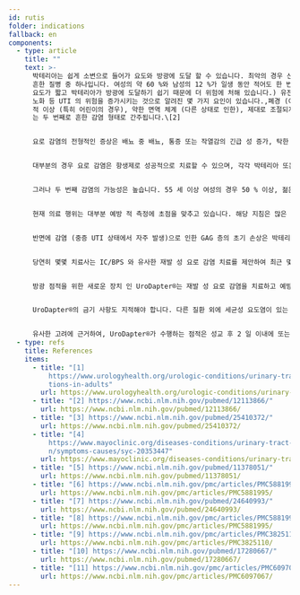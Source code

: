 ```yaml
---
id: rutis
folder: indications
fallback: en
components:
  - type: article
    title: ""
    text: >-
      박테리아는 쉽게 소변으로 들어가 요도와 방광에 도달 할 수 있습니다. 최악의 경우 신장으로 올라갈 수도 있습니다. UTI 는 가장
      흔한 질병 중 하나입니다. 여성의 약 60 %와 남성의 12 %가 일생 동안 적어도 한 번은이 질환을 앓고 있습니다.\[1] (여성은
      요도가 짧고 박테리아가 방광에 도달하기 쉽기 때문에 더 위험에 처해 있습니다.) 유전학 (개인 감수성), 성교 중 비위생적 상태,
      노화 등 UTI 의 위험을 증가시키는 것으로 알려진 몇 가지 요인이 있습니다.,폐경 (여성의 경우), 전립선 비대 (남성), 해부학
      적 이상 (특히 어린이의 경우), 약한 면역 체계 (다른 상태로 인한), 제대로 조절되지 않는 당뇨병, 광범위한 카테터 사용. UTI
      는 두 번째로 흔한 감염 형태로 간주됩니다.\[2]


      요로 감염의 전형적인 증상은 배뇨 중 배뇨, 통증 또는 작열감의 긴급 성 증가, 탁한 소변 또는 이상한 냄새, 소변의 혈액 및 (여성의 경우) 골반 통증입니다.


      대부분의 경우 요로 감염은 항생제로 성공적으로 치료할 수 있으며, 각각 박테리아 또는 곰팡이에 의해 유발 된 경우 항진균제로 치료할 수 있습니다.


      그러나 두 번째 감염의 가능성은 높습니다. 55 세 이상 여성의 경우 50 % 이상, 젊은 인구의 경우 36 % 이상입니다.\[3] 재발 성 요로 감염은 12 개월 내에 3 번 이상의 감염이 입증되거나 6 개월 내에 2 번의 감염이있는 상태입니다.


      현재 의료 행위는 대부분 예방 적 측정에 초점을 맞추고 있습니다. 해당 지침은 많은 인터넷 사이트에서 찾을 수 있습니다.\[4]


      반면에 감염 (중증 UTI 상태에서 자주 발생)으로 인한 GAG 층의 초기 손상은 박테리아가 지속되고 더 많은 감염을 유발하는 데 도움이된다고 가정합니다. 일부는 재발 성 UTI 가 IC/BPS 의 원인 중 하나 일 수 있다고 이론화합니다.\[5]


      당연히 몇몇 치료사는 IC/BPS 와 유사한 재발 성 요로 감염 치료를 제안하여 최근 몇 년간 GAG 층의 완전성을 회복했습니다. 이것은 방광 점적을 통해 효과적으로 수행되어야 합니다. IC/BPS\[6] 의 경우와 동일한 제제, 즉 히알루 론산, 콘드로이틴 설페이트 (유로파)\[7] 및 헤파린 (미국)\[8] 이 사용됩니다. 일부 비뇨기과 의사는 GAG 층 보충을 통한 방광 내 치료가 재발 성 요로 감염 예방에 사용될 수 있다고 제안합니다.\[9],\[10] 분명히 또 다른 가능성은 방광에 항생제를 주입하는 것입니다.\[11] 이는 효과적인 예방 방법이 될 수 있으며 환자가 덜 침습적 인 (체계적인) 약물 투여에 반응하지 않는 경우 감염을 치료할 수 있습니다.


      방광 점적을 위한 새로운 장치 인 UroDapter®는 재발 성 요로 감염을 치료하고 예방하는데도 도움이 될 수 있습니다. 비 침습적 방광 내약 투여는 후자의 장치 자체가 감염의 원인이 될 수 있기 때문에 카테터에 비해 엄청난 이점입니다.


      UroDapter®의 금기 사항도 지적해야 합니다. 다른 질환 외에 세균성 요도염이 있는 경우 UroDapter 를 사용하면 세균이 방광으로 이동하여 방광 감염으로 이어질 수 있습니다. 따라서 요도가 세균 감염으로 영향을받는 경우 카테터를 사용하는 것이 더 안전한 점적 방법입니다.


      유사한 고려에 근거하여, UroDapter®가 수행하는 점적은 성교 후 2 일 이내에 또는 월경 중에는 적용해서는 안됩니다.
  - type: refs
    title: References
    items:
      - title: "[1]
          https://www.urologyhealth.org/urologic-conditions/urinary-tract-infec\
          tions-in-adults"
        url: https://www.urologyhealth.org/urologic-conditions/urinary-tract-infections-in-adults
      - title: "[2] https://www.ncbi.nlm.nih.gov/pubmed/12113866/"
        url: https://www.ncbi.nlm.nih.gov/pubmed/12113866/
      - title: "[3] https://www.ncbi.nlm.nih.gov/pubmed/25410372/"
        url: https://www.ncbi.nlm.nih.gov/pubmed/25410372/
      - title: "[4]
          https://www.mayoclinic.org/diseases-conditions/urinary-tract-infectio\
          n/symptoms-causes/syc-20353447"
        url: https://www.mayoclinic.org/diseases-conditions/urinary-tract-infection/symptoms-causes/syc-20353447
      - title: "[5] https://www.ncbi.nlm.nih.gov/pubmed/11378051/"
        url: https://www.ncbi.nlm.nih.gov/pubmed/11378051/
      - title: "[6] https://www.ncbi.nlm.nih.gov/pmc/articles/PMC5881995/"
        url: https://www.ncbi.nlm.nih.gov/pmc/articles/PMC5881995/
      - title: "[7] https://www.ncbi.nlm.nih.gov/pubmed/24640993/"
        url: https://www.ncbi.nlm.nih.gov/pubmed/24640993/
      - title: "[8] https://www.ncbi.nlm.nih.gov/pmc/articles/PMC5881995/"
        url: https://www.ncbi.nlm.nih.gov/pmc/articles/PMC5881995/
      - title: "[9] https://www.ncbi.nlm.nih.gov/pmc/articles/PMC3825110/"
        url: https://www.ncbi.nlm.nih.gov/pmc/articles/PMC3825110/
      - title: "[10] https://www.ncbi.nlm.nih.gov/pubmed/17280667/"
        url: https://www.ncbi.nlm.nih.gov/pubmed/17280667/
      - title: "[11] https://www.ncbi.nlm.nih.gov/pmc/articles/PMC6097067/"
        url: https://www.ncbi.nlm.nih.gov/pmc/articles/PMC6097067/
---
```

